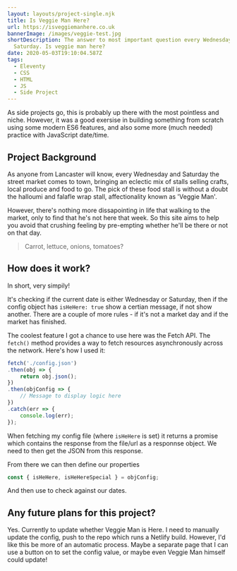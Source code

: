 ```yaml
---
layout: layouts/project-single.njk
title: Is Veggie Man Here?
url: https://isveggiemanhere.co.uk
bannerImage: /images/veggie-test.jpg
shortDescription: The answer to most important question every Wednesday and
  Saturday. Is veggie man here?
date: 2020-05-03T19:10:04.587Z
tags:
  - Eleventy
  - CSS
  - HTML
  - JS
  - Side Project
---
```

As side projects go, this is probably up there with the most pointless and niche. However, it was a good exersise in building something from scratch using some modern ES6 features, and also some more (much needed) practice with JavaScript date/time.

## Project Background
As anyone from Lancaster will know, every Wednesday and Saturday the street market comes to town, bringing an eclectic mix of stalls selling crafts, local produce and food to go. The pick of these food stall is without a doubt the halloumi and falafle wrap stall, affectionality known as 'Veggie Man'.

However, there's nothing more dissapointing in life that walking to the market, only to find that he's not here that week. So this site aims to help you avoid that crushing feeling by pre-empting whether he'll be there or not on that day.

> Carrot, lettuce, onions, tomatoes?

## How does it work?

In short, very simpily!

It's checking if the current date is either Wednesday or Saturday, then if the config object has `isHeHere: true` show a certian message, if not show another. There are a couple of more rules - if it's not a market day and if the market has finished.

The coolest feature I got a chance to use here was the Fetch API. The `fetch()` method provides a way to fetch resources asynchronously across the network. Here's how I used it:

``` JavaScript
fetch('./config.json')
.then(obj => {
	return obj.json();
})
.then(objConfig => {
    // Message to display logic here 
})
.catch(err => {
	console.log(err);
});
```
When fetching my config file (where `isHeHere` is set) it returns a promise which contains the response from the file/url as a responnse object. We need to then get the JSON from this response.

From there we can then define our properties

``` JavaScript
const { isHeHere, isHeHereSpecial } = objConfig;
```

And then use to check against our dates.

## Any future plans for this project?

Yes. Currently to update whether Veggie Man is Here. I need to manually update the config, push to the repo which runs a Netlify build. However, I'd like this be more of an automatic process. Maybe a separate page that I can use a button on to set the config value, or maybe even Veggie Man himself could update!

